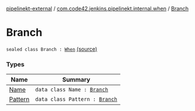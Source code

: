[pipelinekt-external](../../index.md) / [com.code42.jenkins.pipelinekt.internal.when](../index.md) / [Branch](./index.md)

# Branch

`sealed class Branch : `[`When`](../../com.code42.jenkins.pipelinekt.core/-when.md) [(source)](https://github.com/code42/pipelinekt/tree/master/internal/src/main/kotlin/com/code42/jenkins/pipelinekt/internal/when/Branch.kt#L8)

### Types

| Name | Summary |
|---|---|
| [Name](-name/index.md) | `data class Name : `[`Branch`](./index.md) |
| [Pattern](-pattern/index.md) | `data class Pattern : `[`Branch`](./index.md) |

